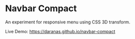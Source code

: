 # Navbar Compact

An experiment for responsive menu using CSS 3D transform.

Live Demo: <a href="https://daranas.github.io/navbar-compact/">https://daranas.github.io/navbar-compact</a>